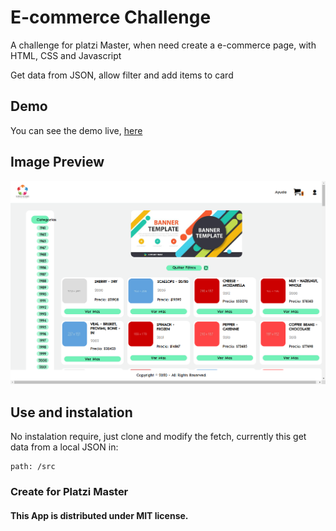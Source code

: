 # E-commerce Challenge

A challenge for platzi Master, when need create a e-commerce page, with HTML, CSS and Javascript

Get data from JSON, allow filter and add items to card

## Demo

You can see the demo live, [here](https://AlexanderAlvarez9.github.io/e-commerce/views/index.html)

## Image Preview

![Image](preview.png)

## Use and instalation

No instalation require, just clone and modify the fetch, currently this get data from a local JSON in:
```
path: /src
```

### Create for Platzi Master

#### This App is distributed under MIT license.